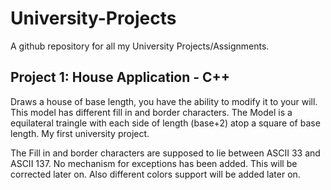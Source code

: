 # University-Projects

A github repository for all my University Projects/Assignments.

## Project 1: House Application - C++

Draws a house of base length, you have the ability to modify it to your will. This model has different fill in and border characters. The Model is a equilateral traingle with each side of length (base+2) atop a square of base length. My first university project.

The Fill in and border characters are supposed to lie between ASCII 33 and ASCII 137. No mechanism for exceptions has been added. This will be corrected later on. Also different colors support will be added later on.
